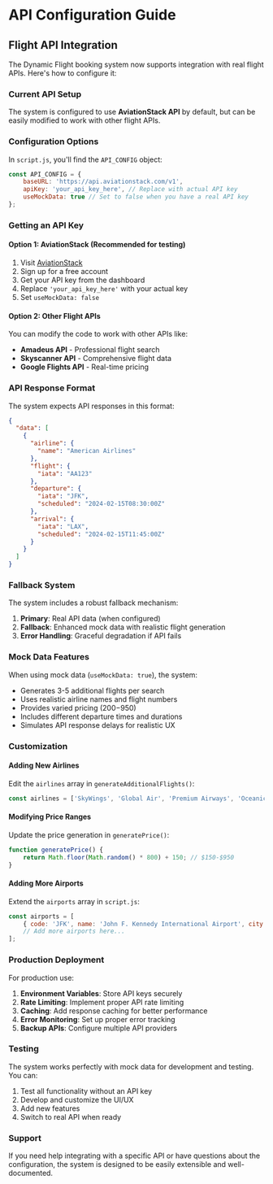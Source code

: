 # API Configuration Guide

## Flight API Integration

The Dynamic Flight booking system now supports integration with real flight APIs. Here's how to configure it:

### Current API Setup

The system is configured to use **AviationStack API** by default, but can be easily modified to work with other flight APIs.

### Configuration Options

In `script.js`, you'll find the `API_CONFIG` object:

```javascript
const API_CONFIG = {
    baseURL: 'https://api.aviationstack.com/v1',
    apiKey: 'your_api_key_here', // Replace with actual API key
    useMockData: true // Set to false when you have a real API key
};
```

### Getting an API Key

#### Option 1: AviationStack (Recommended for testing)
1. Visit [AviationStack](https://aviationstack.com/)
2. Sign up for a free account
3. Get your API key from the dashboard
4. Replace `'your_api_key_here'` with your actual key
5. Set `useMockData: false`

#### Option 2: Other Flight APIs
You can modify the code to work with other APIs like:
- **Amadeus API** - Professional flight search
- **Skyscanner API** - Comprehensive flight data
- **Google Flights API** - Real-time pricing

### API Response Format

The system expects API responses in this format:

```json
{
  "data": [
    {
      "airline": {
        "name": "American Airlines"
      },
      "flight": {
        "iata": "AA123"
      },
      "departure": {
        "iata": "JFK",
        "scheduled": "2024-02-15T08:30:00Z"
      },
      "arrival": {
        "iata": "LAX", 
        "scheduled": "2024-02-15T11:45:00Z"
      }
    }
  ]
}
```

### Fallback System

The system includes a robust fallback mechanism:

1. **Primary**: Real API data (when configured)
2. **Fallback**: Enhanced mock data with realistic flight generation
3. **Error Handling**: Graceful degradation if API fails

### Mock Data Features

When using mock data (`useMockData: true`), the system:

- Generates 3-5 additional flights per search
- Uses realistic airline names and flight numbers
- Provides varied pricing ($200-$950)
- Includes different departure times and durations
- Simulates API response delays for realistic UX

### Customization

#### Adding New Airlines
Edit the `airlines` array in `generateAdditionalFlights()`:

```javascript
const airlines = ['SkyWings', 'Global Air', 'Premium Airways', 'Oceanic Airlines', 'Continental Express', 'Pacific Wings'];
```

#### Modifying Price Ranges
Update the price generation in `generatePrice()`:

```javascript
function generatePrice() {
    return Math.floor(Math.random() * 800) + 150; // $150-$950
}
```

#### Adding More Airports
Extend the `airports` array in `script.js`:

```javascript
const airports = [
    { code: 'JFK', name: 'John F. Kennedy International Airport', city: 'New York' },
    // Add more airports here...
];
```

### Production Deployment

For production use:

1. **Environment Variables**: Store API keys securely
2. **Rate Limiting**: Implement proper API rate limiting
3. **Caching**: Add response caching for better performance
4. **Error Monitoring**: Set up proper error tracking
5. **Backup APIs**: Configure multiple API providers

### Testing

The system works perfectly with mock data for development and testing. You can:

1. Test all functionality without an API key
2. Develop and customize the UI/UX
3. Add new features
4. Switch to real API when ready

### Support

If you need help integrating with a specific API or have questions about the configuration, the system is designed to be easily extensible and well-documented.
